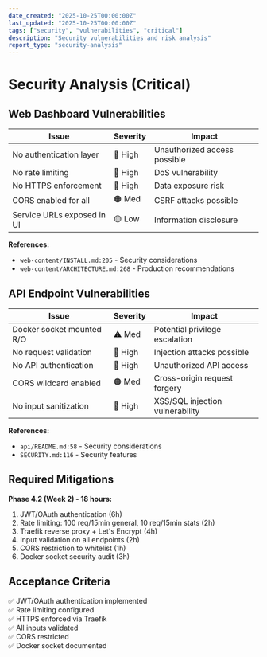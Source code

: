 ```yaml
---
date_created: "2025-10-25T00:00:00Z"
last_updated: "2025-10-25T00:00:00Z"
tags: ["security", "vulnerabilities", "critical"]
description: "Security vulnerabilities and risk analysis"
report_type: "security-analysis"
---
```

# Security Analysis (Critical)

## Web Dashboard Vulnerabilities

| Issue                      | Severity | Impact                       |
|----------------------------|----------|------------------------------|
| No authentication layer    | 🔴 High  | Unauthorized access possible |
| No rate limiting           | 🔴 High  | DoS vulnerability            |
| No HTTPS enforcement       | 🔴 High  | Data exposure risk           |
| CORS enabled for all       | 🟠 Med   | CSRF attacks possible        |
| Service URLs exposed in UI | 🟡 Low   | Information disclosure       |

**References:**
- `web-content/INSTALL.md:205` - Security considerations
- `web-content/ARCHITECTURE.md:268` - Production recommendations

## API Endpoint Vulnerabilities

| Issue                     | Severity | Impact                          |
|---------------------------|----------|---------------------------------|
| Docker socket mounted R/O | ⚠️ Med   | Potential privilege escalation  |
| No request validation     | 🔴 High  | Injection attacks possible      |
| No API authentication     | 🔴 High  | Unauthorized API access         |
| CORS wildcard enabled     | 🟠 Med   | Cross-origin request forgery    |
| No input sanitization     | 🔴 High  | XSS/SQL injection vulnerability |

**References:**
- `api/README.md:58` - Security considerations
- `SECURITY.md:116` - Security features

## Required Mitigations

**Phase 4.2 (Week 2) - 18 hours:**
1. JWT/OAuth authentication (6h)
2. Rate limiting: 100 req/15min general, 10 req/15min stats (2h)
3. Traefik reverse proxy + Let's Encrypt (4h)
4. Input validation on all endpoints (2h)
5. CORS restriction to whitelist (1h)
6. Docker socket security audit (3h)

## Acceptance Criteria

✅ JWT/OAuth authentication implemented  
✅ Rate limiting configured  
✅ HTTPS enforced via Traefik  
✅ All inputs validated  
✅ CORS restricted  
✅ Docker socket documented
